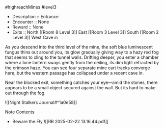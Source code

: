 #highreachMines #level3

* Description :: Entrance
* Encounter :: None
* Reward :: None
* Exits :: North [[Room 8 Level 3]] East [[Room 3 Level 3]] South [[Room 2 Level 3]] West Cave in 

As you descend into the third level of the mine, the soft blue luminescent fungus thins out around you, its glow gradually giving way to a hazy red fog that seems to cling to the tunnel walls. Drifting deeper, you enter a chamber where a lone lantern sways gently from the ceiling, its dim light refracted by the crimson haze. You can see four separate mine cart tracks converge here, but the western passage has collapsed under a recent cave in.

Near the blocked exit, something catches your eye—amid the stones, there appears to be a small object secured against the wall. But its hard to make out through the fog.

![[Night Stalkers Journal#^1a0e58]]  

Note Contents
* Beware the Fly 
![[RB 2025-02-22 13.16.44.pdf]]